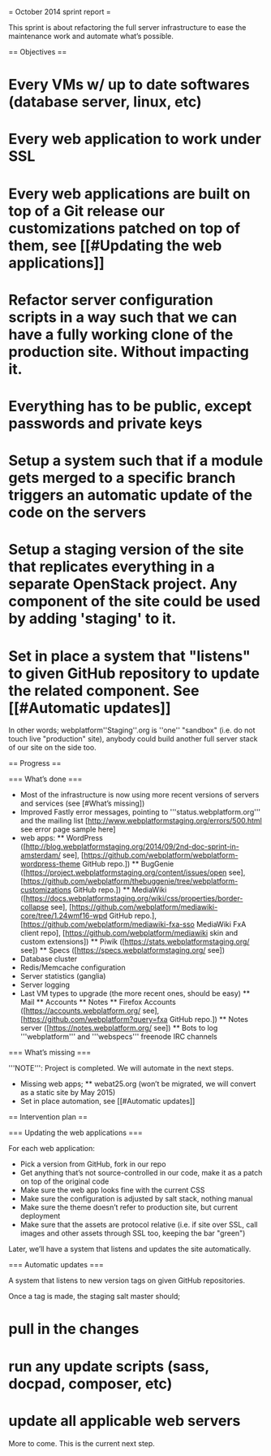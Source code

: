 = October 2014 sprint report =

This sprint is about refactoring the full server infrastructure to ease the maintenance work and automate what’s possible.

== Objectives ==

# Every VMs w/ up to date softwares (database server, linux, etc)
# Every web application to work under SSL
# Every web applications are built on top of a Git release our customizations patched on top of them, see [[#Updating the web applications]]
# Refactor server configuration scripts in a way such that we can have a fully working clone of the production site. Without impacting it. 
# Everything has to be public, except passwords and private keys
# Setup a system such that if a module gets merged to a specific branch triggers an automatic update of the code on the servers
# Setup a staging version of the site that replicates everything in a separate OpenStack project. Any component of the site could be used by adding 'staging' to it.
# Set in place a system that "listens" to given GitHub repository to update the related component. See [[#Automatic updates]]

In other words; webplatform''Staging''.org is ''one'' "sandbox" (i.e. do not touch live "production" site), anybody could build another full server stack of our site on the side too. 

== Progress ==

=== What’s done ===

* Most of the infrastructure is now using more recent versions of servers and services (see [#What’s missing])
* Improved Fastly error messages, pointing to '''status.webplatform.org''' and the mailing list [http://www.webplatformstaging.org/errors/500.html see error page sample here]
* web apps:
** WordPress ([http://blog.webplatformstaging.org/2014/09/2nd-doc-sprint-in-amsterdam/ see], [https://github.com/webplatform/webplatform-wordpress-theme GitHub repo.])
** BugGenie ([https://project.webplatformstaging.org/content/issues/open see], [https://github.com/webplatform/thebuggenie/tree/webplatform-customizations GitHub repo.])
** MediaWiki ([https://docs.webplatformstaging.org/wiki/css/properties/border-collapse see], [https://github.com/webplatform/mediawiki-core/tree/1.24wmf16-wpd GitHub repo.], [https://github.com/webplatform/mediawiki-fxa-sso MediaWiki FxA client repo], [https://github.com/webplatform/mediawiki skin and custom extensions])
** Piwik ([https://stats.webplatformstaging.org/ see])
** Specs ([https://specs.webplatformstaging.org/ see])
* Database cluster
* Redis/Memcache configuration
* Server statistics (ganglia)
* Server logging
* Last VM types to upgrade (the more recent ones, should be easy)
** Mail
** Accounts
** Notes
** Firefox Accounts ([https://accounts.webplatform.org/ see], [https://github.com/webplatform?query=fxa GitHub repo.])
** Notes server ([https://notes.webplatform.org/ see])
** Bots to log '''webplatform''' and '''webspecs''' freenode IRC channels


=== What’s missing ===

'''NOTE''': Project is completed. We will automate in the next steps.

* Missing web apps;
** webat25.org (won’t be migrated, we will convert as a static site by May 2015)
* Set in place automation, see [[#Automatic updates]]


== Intervention plan ==

=== Updating the web applications ===

For each web application:

* Pick a version from GitHub, fork in our repo
* Get anything that’s not source-controlled in our code, make it as a patch on top of the original code
* Make sure the web app looks fine with the current CSS
* Make sure the configuration is adjusted by salt stack, nothing manual
* Make sure the theme doesn’t refer to production site, but current deployment
* Make sure that the assets are protocol relative (i.e. if site over SSL, call images and other assets through SSL too, keeping the bar "green")

Later, we’ll have a system that listens and updates the site automatically.

=== Automatic updates ===

A system that listens to new version tags on given GitHub repositories.

Once a tag is made, the staging salt master should;

# pull in the changes
# run any update scripts (sass, docpad, composer, etc)
# update all applicable web servers

More to come. This is the current next step.